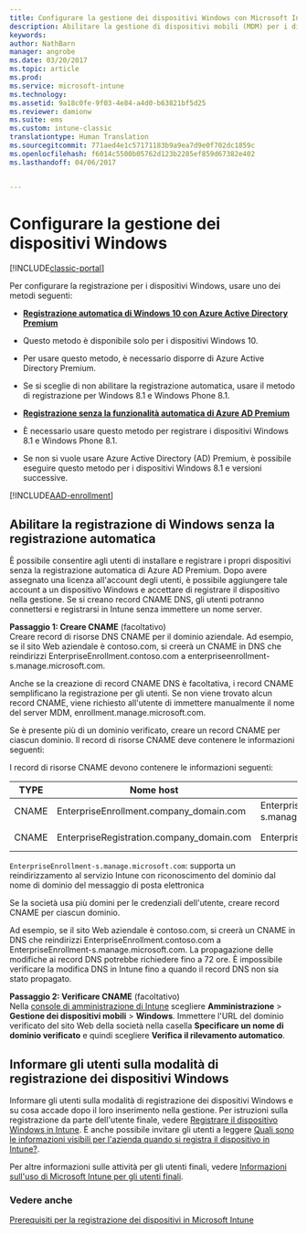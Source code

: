 ```yaml
---
title: Configurare la gestione dei dispositivi Windows con Microsoft Intune | Documentazione Microsoft
description: Abilitare la gestione di dispositivi mobili (MDM) per i dispositivi Windows con Microsoft Intune.
keywords: 
author: NathBarn
manager: angrobe
ms.date: 03/20/2017
ms.topic: article
ms.prod: 
ms.service: microsoft-intune
ms.technology: 
ms.assetid: 9a18c0fe-9f03-4e84-a4d0-b63821bf5d25
ms.reviewer: damionw
ms.suite: ems
ms.custom: intune-classic
translationtype: Human Translation
ms.sourcegitcommit: 771aed4e1c57171183b9a9ea7d9e0f702dc1859c
ms.openlocfilehash: f6014c5500b05762d123b2285ef859d67382e402
ms.lasthandoff: 04/06/2017


---
```


# <a name="set-up-windows-device-management"></a>Configurare la gestione dei dispositivi Windows

[!INCLUDE[classic-portal](../includes/classic-portal.md)]

Per configurare la registrazione per i dispositivi Windows, usare uno dei metodi seguenti:

- [**Registrazione automatica di Windows 10 con Azure Active Directory Premium**](#set-up-windows-10-and-windows-10-mobile-automatic-enrollment-with-azure-active-directory-premium)
 -  Questo metodo è disponibile solo per i dispositivi Windows 10.
 -  Per usare questo metodo, è necessario disporre di Azure Active Directory Premium.
 -  Se si sceglie di non abilitare la registrazione automatica, usare il metodo di registrazione per Windows 8.1 e Windows Phone 8.1.

- [**Registrazione senza la funzionalità automatica di Azure AD Premium**](#enable-windows-enrollment-without-azure-ad-premium)
 - È necessario usare questo metodo per registrare i dispositivi Windows 8.1 e Windows Phone 8.1.
 - Se non si vuole usare Azure Active Directory (AD) Premium, è possibile eseguire questo metodo per i dispositivi Windows 8.1 e versioni successive.

[!INCLUDE[AAD-enrollment](../includes/win10-automatic-enrollment-aad.md)]

## <a name="enable-windows-enrollment-without-automatic-enrollment"></a>Abilitare la registrazione di Windows senza la registrazione automatica
È possibile consentire agli utenti di installare e registrare i propri dispositivi senza la registrazione automatica di Azure AD Premium. Dopo avere assegnato una licenza all'account degli utenti, è possibile aggiungere tale account a un dispositivo Windows e accettare di registrare il dispositivo nella gestione. Se si creano record CNAME DNS, gli utenti potranno connettersi e registrarsi in Intune senza immettere un nome server.

**Passaggio 1: Creare CNAME** (facoltativo)<br>
Creare record di risorse DNS CNAME per il dominio aziendale. Ad esempio, se il sito Web aziendale è contoso.com, si creerà un CNAME in DNS che reindirizzi EnterpriseEnrollment.contoso.com a enterpriseenrollment-s.manage.microsoft.com.

Anche se la creazione di record CNAME DNS è facoltativa, i record CNAME semplificano la registrazione per gli utenti. Se non viene trovato alcun record CNAME, viene richiesto all'utente di immettere manualmente il nome del server MDM, enrollment.manage.microsoft.com.

Se è presente più di un dominio verificato, creare un record CNAME per ciascun dominio. Il record di risorse CNAME deve contenere le informazioni seguenti:

I record di risorse CNAME devono contenere le informazioni seguenti:

|TYPE|Nome host|Punta a|TTL|
|--------|-------------|-------------|-------|
|CNAME|EnterpriseEnrollment.company_domain.com|EnterpriseEnrollment-s.manage.microsoft.com |1 ora|
|CNAME|EnterpriseRegistration.company_domain.com|EnterpriseRegistration.windows.net|1 ora|

`EnterpriseEnrollment-s.manage.microsoft.com`: supporta un reindirizzamento al servizio Intune con riconoscimento del dominio dal nome di dominio del messaggio di posta elettronica

Se la società usa più domini per le credenziali dell'utente, creare record CNAME per ciascun dominio.

Ad esempio, se il sito Web aziendale è contoso.com, si creerà un CNAME in DNS che reindirizzi EnterpriseEnrollment.contoso.com a EnterpriseEnrollment-s.manage.microsoft.com. La propagazione delle modifiche ai record DNS potrebbe richiedere fino a 72 ore. È impossibile verificare la modifica DNS in Intune fino a quando il record DNS non sia stato propagato.

**Passaggio 2: Verificare CNAME** (facoltativo)<br>
Nella [console di amministrazione di Intune](http://manage.microsoft.com) scegliere **Amministrazione** &gt; **Gestione dei dispositivi mobili** &gt; **Windows**. Immettere l'URL del dominio verificato del sito Web della società nella casella **Specificare un nome di dominio verificato** e quindi scegliere **Verifica il rilevamento automatico**.

## <a name="tell-users-how-to-enroll-windows-devices"></a>Informare gli utenti sulla modalità di registrazione dei dispositivi Windows
Informare gli utenti sulla modalità di registrazione dei dispositivi Windows e su cosa accade dopo il loro inserimento nella gestione.
Per istruzioni sulla registrazione da parte dell'utente finale, vedere [Registrare il dispositivo Windows in Intune](https://docs.microsoft.com/intune/enduser/enroll-your-device-in-intune-windows). È anche possibile invitare gli utenti a leggere [Quali sono le informazioni visibili per l'azienda quando si registra il dispositivo in Intune?](https://docs.microsoft.com/intune/enduser/what-can-your-it-administrator-see-when-you-enroll-your-device-in-intune-windows).

Per altre informazioni sulle attività per gli utenti finali, vedere [Informazioni sull'uso di Microsoft Intune per gli utenti finali](https://docs.microsoft.com/intune/deploy-use/how-to-educate-your-end-users-about-microsoft-intune).

### <a name="see-also"></a>Vedere anche
[Prerequisiti per la registrazione dei dispositivi in Microsoft Intune](prerequisites-for-enrollment.md)

